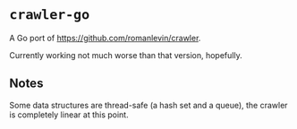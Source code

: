 # `crawler-go`

A Go port of https://github.com/romanlevin/crawler.

Currently working not much worse than that version, hopefully.

## Notes

Some data structures are thread-safe (a hash set and a queue), the crawler is completely linear at this point.